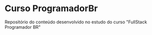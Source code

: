 # Curso ProgramadorBr
 Repositório do conteúdo desenvolvido no estudo do curso "FullStack Programador BR"
